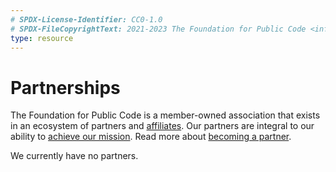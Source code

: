 ```yaml
---
# SPDX-License-Identifier: CC0-1.0
# SPDX-FileCopyrightText: 2021-2023 The Foundation for Public Code <info@publiccode.net>
type: resource
---
```


# Partnerships

The Foundation for Public Code is a member-owned association that exists in an ecosystem of partners and [affiliates](affiliates.md).
Our partners are integral to our ability to [achieve our mission](mission.md).
Read more about [becoming a partner](../activities/creating-partnerships/index.md).

We currently have no partners.
